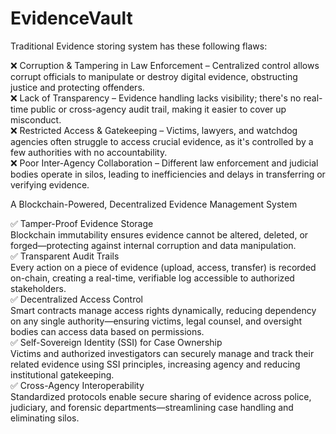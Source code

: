 # EvidenceVault

Traditional Evidence storing system has these following flaws:

❌ Corruption & Tampering in Law Enforcement – Centralized control allows corrupt officials to manipulate or destroy digital evidence, obstructing justice and protecting offenders.<br>
❌ Lack of Transparency – Evidence handling lacks visibility; there's no real-time public or cross-agency audit trail, making it easier to cover up misconduct.<br>
❌ Restricted Access & Gatekeeping – Victims, lawyers, and watchdog agencies often struggle to access crucial evidence, as it's controlled by a few authorities with no accountability.<br>
❌ Poor Inter-Agency Collaboration – Different law enforcement and judicial bodies operate in silos, leading to inefficiencies and delays in transferring or verifying evidence.<br>

A Blockchain-Powered, Decentralized Evidence Management System

✅ Tamper-Proof Evidence Storage<br>
 Blockchain immutability ensures evidence cannot be altered, deleted, or forged—protecting against internal corruption and data manipulation.<br>
✅ Transparent Audit Trails<br>
 Every action on a piece of evidence (upload, access, transfer) is recorded on-chain, creating a real-time, verifiable log accessible to authorized stakeholders.<br>
✅ Decentralized Access Control<br>
 Smart contracts manage access rights dynamically, reducing dependency on any single authority—ensuring victims, legal counsel, and oversight bodies can access data based on permissions.<br>
✅ Self-Sovereign Identity (SSI) for Case Ownership<br>
 Victims and authorized investigators can securely manage and track their related evidence using SSI principles, increasing agency and reducing institutional gatekeeping.<br>
✅ Cross-Agency Interoperability<br>
 Standardized protocols enable secure sharing of evidence across police, judiciary, and forensic departments—streamlining case handling and eliminating silos.<br>
